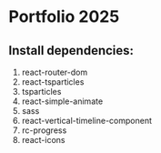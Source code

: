# Portfolio 2025

## Install dependencies:
1. react-router-dom
2. react-tsparticles
3. tsparticles
4. react-simple-animate
5. sass
6. react-vertical-timeline-component
7. rc-progress
8. react-icons
